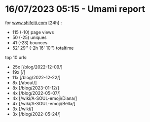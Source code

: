 # 16/07/2023 05:15 - Umami report
for www.shifeiti.com [24h] :

 - 115 (-10) page views
 - 50 (-25) uniques
 - 41 (-23) bounces
 - 52' 29'' (-2h 16' 10'') totaltime


top 10 urls:
 - 25x [/blog/2022-12-09/]
 - 19x [/]
 - 11x [/blog/2022-12-22/]
 - 8x [/about/]
 - 8x [/blog/2023-01-12/]
 - 4x [/blog/2022-05-07/]
 - 4x [/wiki/A-SOUL-emoji/Diana/]
 - 4x [/wiki/A-SOUL-emoji/Bella/]
 - 3x [/wiki/]
 - 3x [/blog/2022-05-24/]


